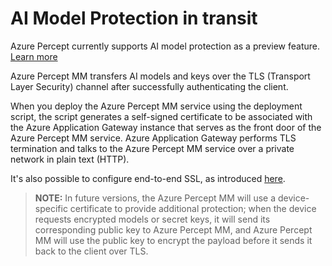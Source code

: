 # AI Model Protection in transit

Azure Percept currently supports AI model protection as a preview feature. [Learn more](https://azure.microsoft.com/en-us/support/legal/preview-supplemental-terms/)

Azure Percept MM transfers AI models and  keys over the TLS (Transport Layer Security) channel after successfully authenticating the client.

When you deploy the Azure Percept MM service using the deployment script, the script generates a self-signed certificate to be associated with the Azure Application Gateway instance that serves as the front door of the Azure Percept MM service. Azure Application Gateway performs TLS termination and talks to the Azure Percept MM service over a private network in plain text (HTTP).

It's also possible to configure end-to-end SSL, as introduced [here](https://docs.microsoft.com/en-us/azure/application-gateway/end-to-end-ssl-portal).

> **NOTE:** In future versions, the Azure Percept MM will use a device-specific certificate to provide additional protection; when the device requests encrypted models or secret keys, it will send its corresponding public key to Azure Percept MM, and Azure Percept MM will use the public key to encrypt the payload before it sends it back to the client over TLS.
